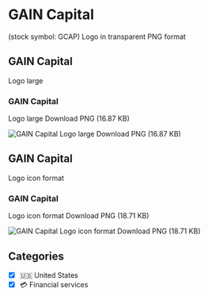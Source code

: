 # GAIN Capital
 (stock symbol: GCAP) Logo in transparent PNG format

## GAIN Capital
 Logo large

### GAIN Capital
 Logo large Download PNG (16.87 KB)

![GAIN Capital
 Logo large Download PNG (16.87 KB)](/img/orig/GCAP_BIG-8ba72931.png)

## GAIN Capital
 Logo icon format

### GAIN Capital
 Logo icon format Download PNG (18.71 KB)

![GAIN Capital
 Logo icon format Download PNG (18.71 KB)](/img/orig/GCAP-f1f578f0.png)



## Categories
- [x] 🇺🇸 United States
- [x] 💳 Financial services

